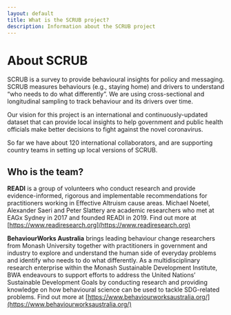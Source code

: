 ```yaml
---
layout: default
title: What is the SCRUB project?
description: Information about the SCRUB project
---
```


# About SCRUB

SCRUB is a survey to provide behavioural insights for policy and messaging. SCRUB measures behaviours (e.g., staying home) and drivers to understand “who needs to do what differently”. We are using cross-sectional and longitudinal sampling to track behaviour and its drivers over time.

Our vision for this project is an international and continuously-updated dataset that can provide local insights to help government and public health officials make better decisions to fight against the novel coronavirus. 

So far we have about 120 international collaborators, and are supporting country teams in setting up local versions of SCRUB.

## Who is the team? 

**READI** is a group of volunteers who conduct research and provide evidence-informed, rigorous and implementable recommendations for practitioners working in Effective Altruism cause areas. Michael Noetel, Alexander Saeri and Peter Slattery are academic researchers who met at EAGx Sydney in 2017 and founded READI in 2019. Find out more at [https://www.readiresearch.org](https://www.readiresearch.org)

**BehaviourWorks Australia** brings leading behaviour change researchers from Monash University together with practitioners in government and industry to explore and understand the human side of everyday problems and identify who needs to do what differently. As a multidisciplinary research enterprise within the Monash Sustainable Development Institute, BWA endeavours to support efforts to address the United Nations’ Sustainable Development Goals by conducting research and providing knowledge on how behavioural science can be used to tackle SDG-related problems. Find out more at [https://www.behaviourworksaustralia.org/](https://www.behaviourworksaustralia.org/)
